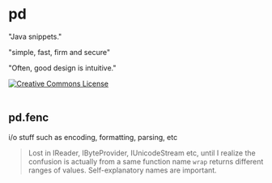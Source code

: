 # pd

"Java snippets."

"simple, fast, firm and secure"

"Often, good design is intuitive."

<a rel="license" href="http://creativecommons.org/licenses/by/4.0/">
  <img alt="Creative Commons License" style="border-width:0" src="https://i.creativecommons.org/l/by/4.0/88x31.png" />
</a>
<br/>
<br/>

## pd.fenc

i/o stuff such as encoding, formatting, parsing, etc

> Lost in IReader, IByteProvider, IUnicodeStream etc, until I realize the confusion is actually from a same function name `wrap` returns different ranges of values. Self-explanatory names are important.
